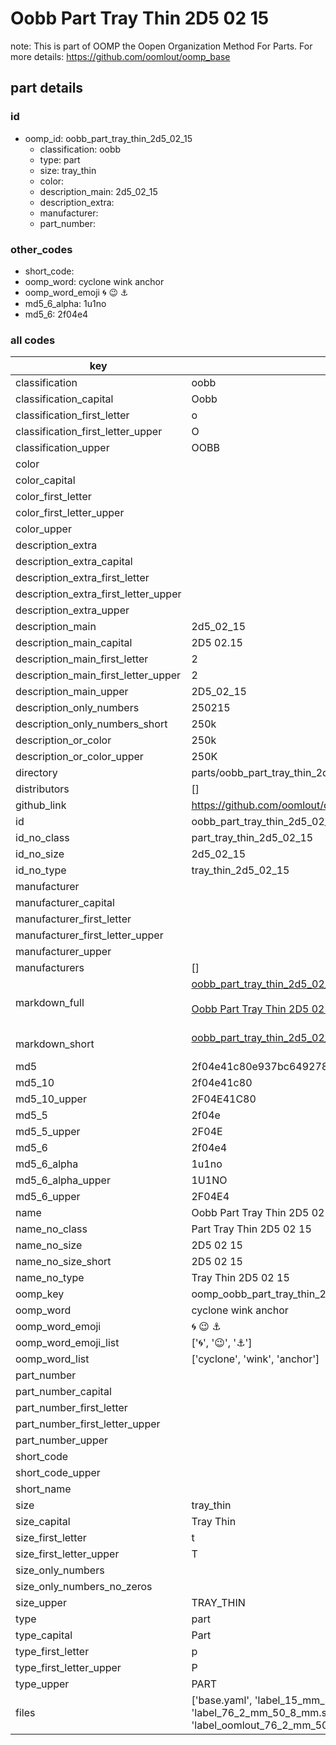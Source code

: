 # Oobb Part Tray Thin 2D5 02 15  

note: This is part of OOMP the Oopen Organization Method For Parts. For more details: https://github.com/oomlout/oomp_base

##  part details





### id
* oomp_id: oobb_part_tray_thin_2d5_02_15
  * classification: oobb
  * type: part
  * size: tray_thin
  * color: 
  * description_main: 2d5_02_15
  * description_extra: 
  * manufacturer: 
  * part_number: 

### other_codes
* short_code: 
* oomp_word: cyclone wink anchor
* oomp_word_emoji :cyclone: :wink: :anchor:
* md5_6_alpha: 1u1no
* md5_6: 2f04e4

### all codes 
| key | value |  
| --- | --- |  
| classification | oobb |  
| classification_capital | Oobb |  
| classification_first_letter | o |  
| classification_first_letter_upper | O |  
| classification_upper | OOBB |  
| color |  |  
| color_capital |  |  
| color_first_letter |  |  
| color_first_letter_upper |  |  
| color_upper |  |  
| description_extra |  |  
| description_extra_capital |  |  
| description_extra_first_letter |  |  
| description_extra_first_letter_upper |  |  
| description_extra_upper |  |  
| description_main | 2d5_02_15 |  
| description_main_capital | 2D5 02.15 |  
| description_main_first_letter | 2 |  
| description_main_first_letter_upper | 2 |  
| description_main_upper | 2D5_02_15 |  
| description_only_numbers | 250215 |  
| description_only_numbers_short | 250k |  
| description_or_color | 250k |  
| description_or_color_upper | 250K |  
| directory | parts/oobb_part_tray_thin_2d5_02_15 |  
| distributors | [] |  
| github_link | https://github.com/oomlout/oomlout_oomp_part_src/tree/main/parts/oobb_part_tray_thin_2d5_02_15/working |  
| id | oobb_part_tray_thin_2d5_02_15 |  
| id_no_class | part_tray_thin_2d5_02_15 |  
| id_no_size | 2d5_02_15 |  
| id_no_type | tray_thin_2d5_02_15 |  
| manufacturer |  |  
| manufacturer_capital |  |  
| manufacturer_first_letter |  |  
| manufacturer_first_letter_upper |  |  
| manufacturer_upper |  |  
| manufacturers | [] |  
| markdown_full | [oobb_part_tray_thin_2d5_02_15](https://github.com/oomlout/oomlout_oomp_part_src/tree/main/parts/oobb_part_tray_thin_2d5_02_15/working)<br>[](https://github.com/oomlout/oomlout_oomp_part_src/tree/main/parts/oobb_part_tray_thin_2d5_02_15/working)<br>[Oobb Part Tray Thin 2D5 02 15](https://github.com/oomlout/oomlout_oomp_part_src/tree/main/parts/oobb_part_tray_thin_2d5_02_15/working)<br><br> |  
| markdown_short | [oobb_part_tray_thin_2d5_02_15](https://github.com/oomlout/oomlout_oomp_part_src/tree/main/parts/oobb_part_tray_thin_2d5_02_15/working)<br><br> |  
| md5 | 2f04e41c80e937bc6492782b095c7f7d |  
| md5_10 | 2f04e41c80 |  
| md5_10_upper | 2F04E41C80 |  
| md5_5 | 2f04e |  
| md5_5_upper | 2F04E |  
| md5_6 | 2f04e4 |  
| md5_6_alpha | 1u1no |  
| md5_6_alpha_upper | 1U1NO |  
| md5_6_upper | 2F04E4 |  
| name | Oobb Part Tray Thin 2D5 02 15 |  
| name_no_class | Part Tray Thin 2D5 02 15 |  
| name_no_size | 2D5 02 15 |  
| name_no_size_short | 2D5 02 15 |  
| name_no_type | Tray Thin 2D5 02 15 |  
| oomp_key | oomp_oobb_part_tray_thin_2d5_02_15 |  
| oomp_word | cyclone wink anchor |  
| oomp_word_emoji | :cyclone: :wink: :anchor: |  
| oomp_word_emoji_list | [':cyclone:', ':wink:', ':anchor:'] |  
| oomp_word_list | ['cyclone', 'wink', 'anchor'] |  
| part_number |  |  
| part_number_capital |  |  
| part_number_first_letter |  |  
| part_number_first_letter_upper |  |  
| part_number_upper |  |  
| short_code |  |  
| short_code_upper |  |  
| short_name |  |  
| size | tray_thin |  
| size_capital | Tray Thin |  
| size_first_letter | t |  
| size_first_letter_upper | T |  
| size_only_numbers |  |  
| size_only_numbers_no_zeros |  |  
| size_upper | TRAY_THIN |  
| type | part |  
| type_capital | Part |  
| type_first_letter | p |  
| type_first_letter_upper | P |  
| type_upper | PART |  
| files | ['base.yaml', 'label_15_mm_30_mm.pdf', 'label_15_mm_30_mm.svg', 'label_76_2_mm_50_8_mm.pdf', 'label_76_2_mm_50_8_mm.svg', 'label_oomlout_76_2_mm_50_8_mm.pdf', 'label_oomlout_76_2_mm_50_8_mm.svg', 'readme.md', 'working.json', 'working.yaml'] |  
